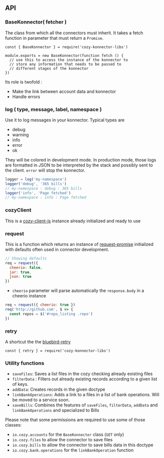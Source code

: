 ## API

### BaseKonnector( fetcher )

The class from which all the connectors must inherit. It takes a fetch function in parameter that must return a `Promise`.

```
const { BaseKonnector } = require('cozy-konnector-libs')

module.exports = new BaseKonnector(function fetch () {
  // use this to access the instance of the konnector to
  // store any information that needs to be passed to
  // different stages of the konnector
})
```

Its role is twofold :

* Make the link between account data and konnector
* Handle errors

### log ( type, message, label, namespace )

Use it to log messages in your konnector. Typical types are

* debug
* warning
* info
* error
* ok

They will be colored in development mode. In production mode, those logs are formatted in JSON to be interpreted by the stack and possibly sent to the client. `error` will stop the konnector.

```js
logger = log('my-namespace')
logger('debug', '365 bills')
// my-namespace : debug : 365 bills
logger('info', 'Page fetched')
// my-namespace : info : Page fetched
```

### cozyClient

This is a [cozy-client-js](https://cozy.github.io/cozy-client-js/) instance already initialized and ready to use

### request

This is a function which returns an instance of [request-promise](https://www.npmjs.com/package/request-promise) initialized with
defaults often used in connector development.


```js
// Showing defaults
req = request({
  cheerio: false,
  jar: true,
  json: true
})
```

* `cheerio` parameter will parse automatically the `response.body` in a cheerio instance

```js
req = request({ cheerio: true })
req('http://github.com', $ => {
  const repos = $('#repo_listing .repo')
})
```

### retry

A shortcut the the [bluebird-retry](https://www.npmjs.com/package/bluebird-retry)

```
const { retry } = require('cozy-konnector-libs')

```

### Utility functions

- `saveFiles`: Saves a list files in the cozy checking already existing files
- `filterData` : Filters out already existing records according to a given list of keys.
- `addData`: Creates records in the given doctype
- `linkBankOperations`: Adds a link to a files in a list of bank operations. Will be moved to a service soon.
- `saveBills`: Combines the features of `saveFiles`, `filterData`, `addData` and  `linkBankOperations` and specialized to Bills

Please note that some permissions are required to use some of those classes:

- `io.cozy.accounts` for the `BaseKonnector` class (`GET` only)
- `io.cozy.files` to allow the connector to save files
- `io.cozy.bills` to allow the connector to save bills data in this doctype
- `io.cozy.bank.operations` for the `linkBankOperation` function
